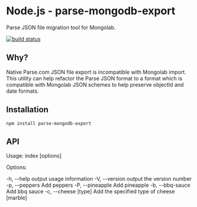 Node.js - parse-mongodb-export
==============================

Parse JSON file migration tool for Mongolab.

[![build status](https://secure.travis-ci.org/moflo/node-parse-mongodb-export.svg)](http://travis-ci.org/moflo/node-parse-mongodb-export)


Why?
----

Native Parse.com JSON file export is incompatible with Mongolab import. This utility can help refactor the Parse JSON format to a format which is compatible with Mongolab JSON schemes to help preserve objectId and date formats.



Installation
------------

    npm install parse-mongodb-export



API
---

Usage: index [options]

Options:

  -h, --help           output usage information
  -V, --version        output the version number
  -p, --peppers        Add peppers
  -P, --pineapple      Add pineapple
  -b, --bbq-sauce      Add bbq sauce
  -c, --cheese [type]  Add the specified type of cheese [marble]
